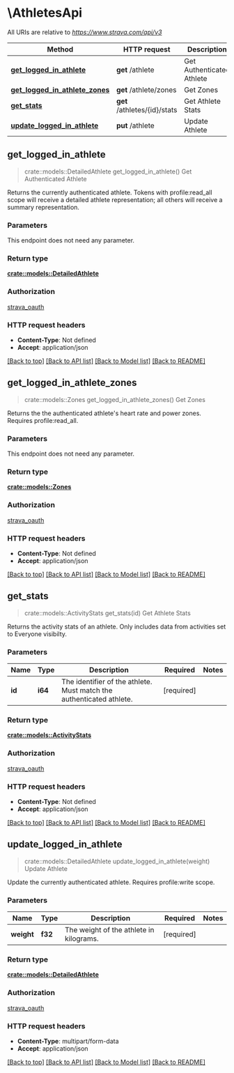 # \AthletesApi

All URIs are relative to *https://www.strava.com/api/v3*

Method | HTTP request | Description
------------- | ------------- | -------------
[**get_logged_in_athlete**](AthletesApi.md#get_logged_in_athlete) | **get** /athlete | Get Authenticated Athlete
[**get_logged_in_athlete_zones**](AthletesApi.md#get_logged_in_athlete_zones) | **get** /athlete/zones | Get Zones
[**get_stats**](AthletesApi.md#get_stats) | **get** /athletes/{id}/stats | Get Athlete Stats
[**update_logged_in_athlete**](AthletesApi.md#update_logged_in_athlete) | **put** /athlete | Update Athlete



## get_logged_in_athlete

> crate::models::DetailedAthlete get_logged_in_athlete()
Get Authenticated Athlete

Returns the currently authenticated athlete. Tokens with profile:read_all scope will receive a detailed athlete representation; all others will receive a summary representation.

### Parameters

This endpoint does not need any parameter.

### Return type

[**crate::models::DetailedAthlete**](DetailedAthlete.md)

### Authorization

[strava_oauth](../README.md#strava_oauth)

### HTTP request headers

- **Content-Type**: Not defined
- **Accept**: application/json

[[Back to top]](#) [[Back to API list]](../README.md#documentation-for-api-endpoints) [[Back to Model list]](../README.md#documentation-for-models) [[Back to README]](../README.md)


## get_logged_in_athlete_zones

> crate::models::Zones get_logged_in_athlete_zones()
Get Zones

Returns the the authenticated athlete's heart rate and power zones. Requires profile:read_all.

### Parameters

This endpoint does not need any parameter.

### Return type

[**crate::models::Zones**](Zones.md)

### Authorization

[strava_oauth](../README.md#strava_oauth)

### HTTP request headers

- **Content-Type**: Not defined
- **Accept**: application/json

[[Back to top]](#) [[Back to API list]](../README.md#documentation-for-api-endpoints) [[Back to Model list]](../README.md#documentation-for-models) [[Back to README]](../README.md)


## get_stats

> crate::models::ActivityStats get_stats(id)
Get Athlete Stats

Returns the activity stats of an athlete. Only includes data from activities set to Everyone visibilty.

### Parameters


Name | Type | Description  | Required | Notes
------------- | ------------- | ------------- | ------------- | -------------
**id** | **i64** | The identifier of the athlete. Must match the authenticated athlete. | [required] |

### Return type

[**crate::models::ActivityStats**](ActivityStats.md)

### Authorization

[strava_oauth](../README.md#strava_oauth)

### HTTP request headers

- **Content-Type**: Not defined
- **Accept**: application/json

[[Back to top]](#) [[Back to API list]](../README.md#documentation-for-api-endpoints) [[Back to Model list]](../README.md#documentation-for-models) [[Back to README]](../README.md)


## update_logged_in_athlete

> crate::models::DetailedAthlete update_logged_in_athlete(weight)
Update Athlete

Update the currently authenticated athlete. Requires profile:write scope.

### Parameters


Name | Type | Description  | Required | Notes
------------- | ------------- | ------------- | ------------- | -------------
**weight** | **f32** | The weight of the athlete in kilograms. | [required] |

### Return type

[**crate::models::DetailedAthlete**](DetailedAthlete.md)

### Authorization

[strava_oauth](../README.md#strava_oauth)

### HTTP request headers

- **Content-Type**: multipart/form-data
- **Accept**: application/json

[[Back to top]](#) [[Back to API list]](../README.md#documentation-for-api-endpoints) [[Back to Model list]](../README.md#documentation-for-models) [[Back to README]](../README.md)

